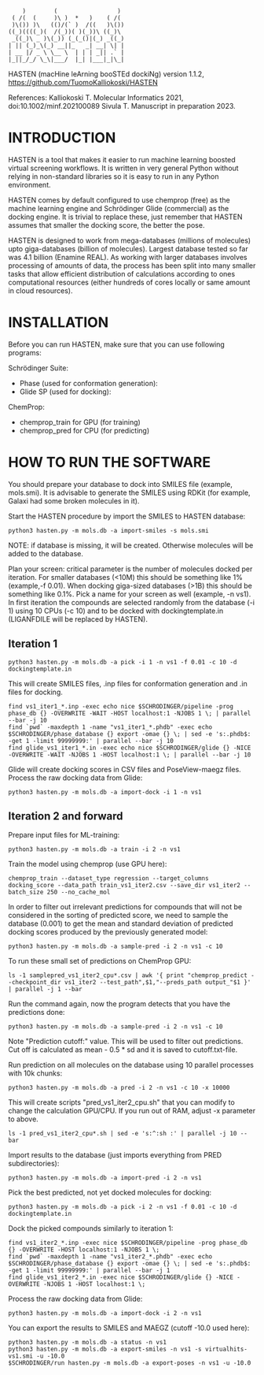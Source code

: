 ```

    )        (                 )
 ( /(  (     )\ )  *   )    ( /(
 )\()) )\   (()/(` )  /((   )\())
((_)((((_)(  /(_))( )(_))\ ((_)\ 
 _((_)\ _ )\(_)) (_(_()|(_) _((_)
| || (_)_\(_) __||_   _| __| \| |
| __ |/ _ \ \__ \  | | | _|| .` |
|_||_/_/ \_\|___/  |_| |___|_|\_|
```

HASTEN (macHine leArning booSTEd dockiNg) version 1.1.2, https://github.com/TuomoKalliokoski/HASTEN

References: 
Kalliokoski T. Molecular Informatics 2021, doi:10.1002/minf.202100089
Sivula T. Manuscript in preparation 2023.

# INTRODUCTION
HASTEN is a tool that makes it easier to run machine learning boosted
virtual screening workflows. It is written in very general Python without
relying in non-standard libraries so it is easy to run in any
Python environment.

HASTEN comes by default configured to use chemprop (free) as the machine 
learning engine and Schrödinger Glide (commercial) as the docking engine. It 
is trivial to replace these, just remember that HASTEN assumes that 
smaller the docking score, the better the pose.

HASTEN is designed to work from mega-databases (millions of molecules) upto 
giga-databases (billion of molecules). Largest database tested so far was
4.1 billion (Enamine REAL). As working with larger databases involves
processing of amounts of data, the process has been split into many smaller
tasks that allow efficient distribution of calculations according to ones
computational resources (either hundreds of cores locally or same amount in 
cloud resources).

# INSTALLATION 
Before you can run HASTEN, make sure that you can use following programs:

Schrödinger Suite:
- Phase (used for conformation generation):
- Glide SP (used for docking):

ChemProp:
- chemprop_train for GPU (for training)
- chemprop_pred for CPU (for predicting)

# HOW TO RUN THE SOFTWARE
You should prepare your database to dock into SMILES file (example, mols.smi). 
It is advisable to generate the SMILES using RDKit (for example, Galaxi
had some broken molecules in it).

Start the HASTEN procedure by import the SMILES to HASTEN database:

```
python3 hasten.py -m mols.db -a import-smiles -s mols.smi
```

NOTE: if database is missing, it will be created. Otherwise molecules will be added to the database.

Plan your screen: critical parameter is the number of molecules docked per 
iteration. For smaller databases (<10M) this should be something like 1% 
(example,-f 0.01). When docking giga-sized databases (>1B) this should be 
something like 0.1%. Pick a name for your screen as well (example, -n vs1). 
In first iteration the compounds are selected randomly from the database 
(-i 1) using 10 CPUs (-c 10) and to be docked with dockingtemplate.in 
(LIGANFDILE will be replaced by HASTEN).

## Iteration 1

```
python3 hasten.py -m mols.db -a pick -i 1 -n vs1 -f 0.01 -c 10 -d dockingtemplate.in
```

This will create SMILES files, .inp files for conformation generation and .in files for docking.

```
find vs1_iter1_*.inp -exec echo nice $SCHRODINGER/pipeline -prog phase_db {} -OVERWRITE -WAIT -HOST localhost:1 -NJOBS 1 \; | parallel --bar -j 10
find `pwd` -maxdepth 1 -name "vs1_iter1_*.phdb" -exec echo $SCHRODINGER/phase_database {} export -omae {} \; | sed -e 's:.phdb$: -get 1 -limit 99999999:' | parallel --bar -j 10
find glide_vs1_iter1_*.in -exec echo nice $SCHRODINGER/glide {} -NICE -OVERWRITE -WAIT -NJOBS 1 -HOST localhost:1 \; | parallel --bar -j 10
```

Glide will create docking scores in CSV files and PoseView-maegz files. 
Process the raw docking data from Glide:

```
python3 hasten.py -m mols.db -a import-dock -i 1 -n vs1
```

## Iteration 2 and forward

Prepare input files for ML-training:

```
python3 hasten.py -m mols.db -a train -i 2 -n vs1
```

Train the model using chemprop (use GPU here):

```
chemprop_train --dataset_type regression --target_columns docking_score --data_path train_vs1_iter2.csv --save_dir vs1_iter2 --batch_size 250 --no_cache_mol
```

In order to filter out irrelevant predictions for compounds that will not
be considered in the sorting of predicted score, we need to sample the
database (0.001) to get the mean and standard deviation of predicted
docking scores produced by the previously generated model:

```
python3 hasten.py -m mols.db -a sample-pred -i 2 -n vs1 -c 10
```

To run these small set of predictions on ChemProp GPU:

```
ls -1 samplepred_vs1_iter2_cpu*.csv | awk '{ print "chemprop_predict --checkpoint_dir vs1_iter2 --test_path",$1,"--preds_path output_"$1 }' | parallel -j 1 --bar
```

Run the command again, now the program detects that you have the predictions
done:

```
python3 hasten.py -m mols.db -a sample-pred -i 2 -n vs1 -c 10
```

Note "Prediction cutoff:" value. This will be used to filter out predictions.
Cut off is calculated as mean - 0.5 * sd and it is saved to cutoff.txt-file.

Run prediction on all molecules on the database using 10 parallel processes
with 10k chunks:

```    
python3 hasten.py -m mols.db -a pred -i 2 -n vs1 -c 10 -x 10000
```

This will create scripts "pred_vs1_iter2_cpu.sh" that you can modify to change the calculation GPU/CPU. If you run out of RAM, adjust -x parameter to above.

```
ls -1 pred_vs1_iter2_cpu*.sh | sed -e 's:^:sh :' | parallel -j 10 --bar
```

Import results to the database (just imports everything from PRED subdirectories):

```
python3 hasten.py -m mols.db -a import-pred -i 2 -n vs1
```

Pick the best predicted, not yet docked molecules for docking:

```
python3 hasten.py -m mols.db -a pick -i 2 -n vs1 -f 0.01 -c 10 -d dockingtemplate.in
```

Dock the picked compounds similarly to iteration 1:

```
find vs1_iter2_*.inp -exec nice $SCHRODINGER/pipeline -prog phase_db {} -OVERWRITE -HOST localhost:1 -NJOBS 1 \;
find `pwd` -maxdepth 1 -name "vs1_iter2_*.phdb" -exec echo $SCHRODINGER/phase_database {} export -omae {} \; | sed -e 's:.phdb$: -get 1 -limit 99999999:' | parallel --bar -j 1
find glide_vs1_iter2_*.in -exec nice $SCHRODINGER/glide {} -NICE -OVERWRITE -NJOBS 1 -HOST localhost:1 \;
```

Process the raw docking data from Glide:

```
python3 hasten.py -m mols.db -a import-dock -i 2 -n vs1
```

You can export the results to SMILES and MAEGZ (cutoff -10.0 used here):

```
python3 hasten.py -m mols.db -a status -n vs1
python3 hasten.py -m mols.db -a export-smiles -n vs1 -s virtualhits-vs1.smi -u -10.0
$SCHRODINGER/run hasten.py -m mols.db -a export-poses -n vs1 -u -10.0
```
